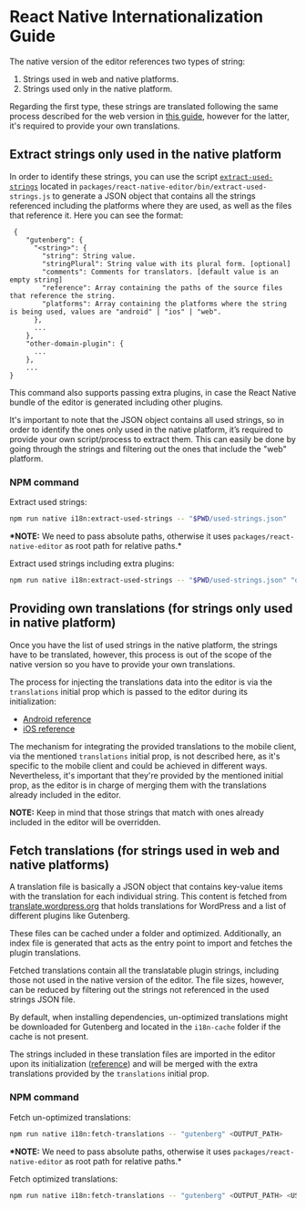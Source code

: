 # React Native Internationalization Guide

The native version of the editor references two types of string:

1. Strings used in web and native platforms.
2. Strings used only in the native platform.

Regarding the first type, these strings are translated following the same process described for the web version in [this guide](https://github.com/WordPress/gutenberg/blob/trunk/docs/how-to-guides/internationalization.md), however for the latter, it's required to provide your own translations.

## Extract strings only used in the native platform

In order to identify these strings, you can use the script [`extract-used-strings`](https://github.com/WordPress/gutenberg/blob/trunk/packages/react-native-editor/bin/extract-used-strings.js) located in `packages/react-native-editor/bin/extract-used-strings.js` to generate a JSON object that contains all the strings referenced including the platforms where they are used, as well as the files that reference it. Here you can see the format:

```
 {
	"gutenberg": {
	  "<string>": {
	    "string": String value.
		"stringPlural": String value with its plural form. [optional]
		"comments": Comments for translators. [default value is an empty string]
		"reference": Array containing the paths of the source files that reference the string.
		"platforms": Array containing the platforms where the string is being used, values are "android" | "ios" | "web".
	  },
	  ...
	},
	"other-domain-plugin": {
	  ...
	},
    ...
}
```

This command also supports passing extra plugins, in case the React Native bundle of the editor is generated including other plugins.

It's important to note that the JSON object contains all used strings, so in order to identify the ones only used in the native platform, it’s required to provide your own script/process to extract them. This can easily be done by going through the strings and filtering out the ones that include the "web" platform.

### NPM command

Extract used strings:

```sh
npm run native i18n:extract-used-strings -- "$PWD/used-strings.json"
```

**\*NOTE:** We need to pass absolute paths, otherwise it uses `packages/react-native-editor` as root path for relative paths.\*

Extract used strings including extra plugins:

```sh
npm run native i18n:extract-used-strings -- "$PWD/used-strings.json" "domain-plugin-1" <PLUGIN-1_SOURCE_PATH> "domain-plugin-2" <PLUGIN-2_SOURCE_PATH> ...
```

## Providing own translations (for strings only used in native platform)

Once you have the list of used strings in the native platform, the strings have to be translated, however, this process is out of the scope of the native version so you have to provide your own translations.

The process for injecting the translations data into the editor is via the `translations` initial prop which is passed to the editor during its initialization:

-   [Android reference](https://github.com/WordPress/gutenberg/blob/72854b4d6b09bd7fb7f996a5c55dd3cc0613ddf8/packages/react-native-bridge/android/react-native-bridge/src/main/java/org/wordpress/mobile/WPAndroidGlue/GutenbergProps.kt#L34)
-   [iOS reference](https://github.com/WordPress/gutenberg/blob/72854b4d6b09bd7fb7f996a5c55dd3cc0613ddf8/packages/react-native-bridge/ios/GutenbergBridgeDataSource.swift#L39-L43)

The mechanism for integrating the provided translations to the mobile client, via the mentioned `translations` initial prop, is not described here, as it's specific to the mobile client and could be achieved in different ways. Nevertheless, it's important that they're provided by the mentioned initial prop, as the editor is in charge of merging them with the translations already included in the editor.

**NOTE:** Keep in mind that those strings that match with ones already included in the editor will be overridden.

## Fetch translations (for strings used in web and native platforms)

A translation file is basically a JSON object that contains key-value items with the translation for each individual string. This content is fetched from [translate.wordpress.org](https://translate.wordpress.org/) that holds translations for WordPress and a list of different plugins like Gutenberg.

These files can be cached under a folder and optimized. Additionally, an index file is generated that acts as the entry point to import and fetches the plugin translations.

Fetched translations contain all the translatable plugin strings, including those not used in the native version of the editor. The file sizes, however, can be reduced by filtering out the strings not referenced in the used strings JSON file.

By default, when installing dependencies, un-optimized translations might be downloaded for Gutenberg and located in the `i18n-cache` folder if the cache is not present.

The strings included in these translation files are imported in the editor upon its initialization ([reference](https://github.com/WordPress/gutenberg/blob/154918b5770ac07c851169eaa35961c636eac5ba/packages/react-native-editor/src/index.js#L43-L49)) and will be merged with the extra translations provided by the `translations` initial prop.

### NPM command

Fetch un-optimized translations:

```sh
npm run native i18n:fetch-translations -- "gutenberg" <OUTPUT_PATH>
```

**\*NOTE:** We need to pass absolute paths, otherwise it uses `packages/react-native-editor` as root path for relative paths.\*

Fetch optimized translations:

```sh
npm run native i18n:fetch-translations -- "gutenberg" <OUTPUT_PATH> <USED_STRINGS_FILE>
```

